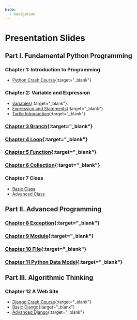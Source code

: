 ```yaml
---
hide:
  - navigation
---
```


# Presentation Slides

## Part I. Fundamental Python Programming

### Chapter 1: Introduction to Programming

- [Python Crash Course](ch01_introduction/slides/crash_course.slides.html){:target="\_blank"}

### Chapter 2: Variable and Expression

- [Variables](ch02_variable/slides/variables.slides.html){:target="\_blank"}.
- [Expression and Statements](ch02_variable/slides/expression_statement.slides.html){:target="\_blank"}
- [Turtle Introduction](ch02_variable/slides/turtle_introduction.slides.html){:target="\_blank"}

### [Chapter 3 Branch](ch03_branch/slides/branch.slides.html){:target="\_blank"}

### [Chapter 4 Loop](ch04_loop/slides/loop.slides.html){:target="\_blank"}

### [Chapter 5 Function](ch05_function/slides/function.slides.html){:target="\_blank"}

### [Chapter 6 Collection](ch06_collection/slides/collection.slides.html){:target="\_blank"}

### Chapter 7 Class

- [Basic Class](ch07_class/slides/basic_class.slides.html)
- [Advanced Class](ch07_class/slides/advanced_class.slides.html)

## Part II. Advanced Programming

### [Chapter 8 Exception](ch08_exception/slides/exception.slides.html){:target="\_blank"}

### [Chapter 9 Module](ch09_module/slides/module.slides.html){:target="\_blank"}

### [Chapter 10 File](ch10_file/slides/file.slides.html){:target="\_blank"}

### [Chapter 11 Python Data Model](ch11_data_model/slides/data_model.slides.html){:target="\_blank"}

## Part III. Algorithmic Thinking

### Chapter 12 A Web Site

- [Django Crash Course](ch12_django/slides/django_crash_course.slides.html){:target="\_blank"}
- [Basic Django](ch12_django/slides/basic_django.slides.html){:target="\_blank"}
- [Advanced Django](ch12_django/slides/advanced_django.slides.html){:target="\_blank"}
